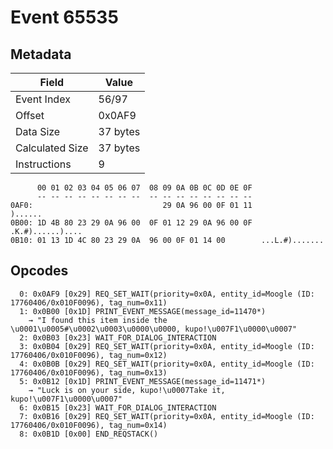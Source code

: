 # Event 65535

## Metadata

| Field           | Value    |
|-----------------|----------|
| Event Index     | 56/97    |
| Offset          | 0x0AF9   |
| Data Size       | 37 bytes |
| Calculated Size | 37 bytes |
| Instructions    | 9        |

```
      00 01 02 03 04 05 06 07  08 09 0A 0B 0C 0D 0E 0F
      -- -- -- -- -- -- -- --  -- -- -- -- -- -- -- --
0AF0:                             29 0A 96 00 0F 01 11           )......
0B00: 1D 4B 80 23 29 0A 96 00  0F 01 12 29 0A 96 00 0F  .K.#)......)....
0B10: 01 13 1D 4C 80 23 29 0A  96 00 0F 01 14 00        ...L.#).......  
```

## Opcodes

```
  0: 0x0AF9 [0x29] REQ_SET_WAIT(priority=0x0A, entity_id=Moogle (ID: 17760406/0x010F0096), tag_num=0x11)
  1: 0x0B00 [0x1D] PRINT_EVENT_MESSAGE(message_id=11470*)
    → "I found this item inside the \u0001\u0005#\u0002\u0003\u0000\u0000, kupo!\u007F1\u0000\u0007"
  2: 0x0B03 [0x23] WAIT_FOR_DIALOG_INTERACTION
  3: 0x0B04 [0x29] REQ_SET_WAIT(priority=0x0A, entity_id=Moogle (ID: 17760406/0x010F0096), tag_num=0x12)
  4: 0x0B0B [0x29] REQ_SET_WAIT(priority=0x0A, entity_id=Moogle (ID: 17760406/0x010F0096), tag_num=0x13)
  5: 0x0B12 [0x1D] PRINT_EVENT_MESSAGE(message_id=11471*)
    → "Luck is on your side, kupo!\u0007Take it, kupo!\u007F1\u0000\u0007"
  6: 0x0B15 [0x23] WAIT_FOR_DIALOG_INTERACTION
  7: 0x0B16 [0x29] REQ_SET_WAIT(priority=0x0A, entity_id=Moogle (ID: 17760406/0x010F0096), tag_num=0x14)
  8: 0x0B1D [0x00] END_REQSTACK()
```
